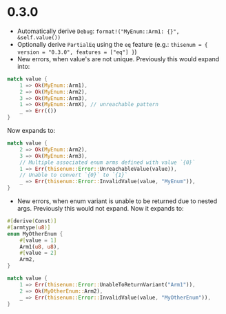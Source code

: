 # 0.3.0

* Automatically derive `Debug`: `format!("MyEnum::Arm1: {}", &self.value())`
* Optionally derive `PartialEq` using the `eq` feature (e.g.: `thisenum = { version = "0.3.0", features = ["eq"] }`)
* New errors, when value's are not unique. Previously this would expand into:

```rust
match value {
    1 => Ok(MyEnum::Arm1),
    2 => Ok(MyEnum::Arm2),
    3 => Ok(MyEnum::Arm3),
    1 => Ok(MyEnum::ArmX), // unreachable pattern
    _ => Err(())
}
```

Now expands to:

```rust
match value {
    2 => Ok(MyEnum::Arm2),
    3 => Ok(MyEnum::Arm3),
    // Multiple associated enum arms defined with value `{0}`
    1 => Err(thisenum::Error::UnreachableValue(value)),
    // Unable to convert `{0}` to `{1}`
    _ => Err(thisenum::Error::InvalidValue(value, "MyEnum")),
}
```

* New errors, when enum variant is unable to be returned due to nested args. Previously this would not expand. Now it expands to:

```rust
#[derive(Const)]
#[armtype(u8)]
enum MyOtherEnum {
    #[value = 1]
    Arm1(u8, u8),
    #[value = 2]
    Arm2,
}

match value {
    1 => Err(thisenum::Error::UnableToReturnVariant("Arm1")),
    2 => Ok(MyOtherEnum::Arm2),
    _ => Err(thisenum::Error::InvalidValue(value, "MyOtherEnum")),
}
```
